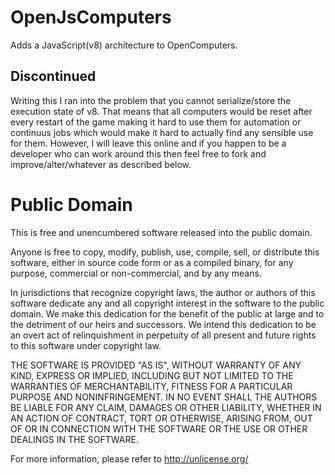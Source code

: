 # OpenJsComputers
Adds a JavaScript(v8) architecture to OpenComputers.
## Discontinued
Writing this I ran into the problem that you cannot serialize/store the execution state of v8. That means that all computers would be reset after every restart of the game making it hard to use them for automation or continuus jobs which would make it hard to actually find any sensible use for them.
However, I will leave this online and if you happen to be a developer who can work around this then feel free to fork and improve/alter/whatever as described below.
# Public Domain
This is free and unencumbered software released into the public domain.

Anyone is free to copy, modify, publish, use, compile, sell, or
distribute this software, either in source code form or as a compiled
binary, for any purpose, commercial or non-commercial, and by any
means.

In jurisdictions that recognize copyright laws, the author or authors
of this software dedicate any and all copyright interest in the
software to the public domain. We make this dedication for the benefit
of the public at large and to the detriment of our heirs and
successors. We intend this dedication to be an overt act of
relinquishment in perpetuity of all present and future rights to this
software under copyright law.

THE SOFTWARE IS PROVIDED "AS IS", WITHOUT WARRANTY OF ANY KIND,
EXPRESS OR IMPLIED, INCLUDING BUT NOT LIMITED TO THE WARRANTIES OF
MERCHANTABILITY, FITNESS FOR A PARTICULAR PURPOSE AND NONINFRINGEMENT.
IN NO EVENT SHALL THE AUTHORS BE LIABLE FOR ANY CLAIM, DAMAGES OR
OTHER LIABILITY, WHETHER IN AN ACTION OF CONTRACT, TORT OR OTHERWISE,
ARISING FROM, OUT OF OR IN CONNECTION WITH THE SOFTWARE OR THE USE OR
OTHER DEALINGS IN THE SOFTWARE.

For more information, please refer to <http://unlicense.org/>
